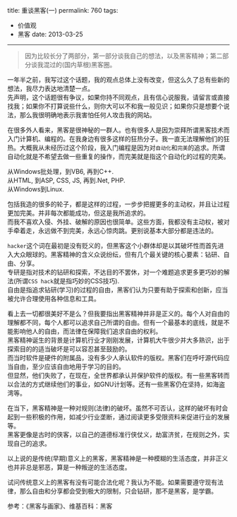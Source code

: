 title: 重谈黑客(一)
permalink: 760
tags:
  - 价值观
  - 黑客
date: 2013-03-25
---

>因为比较长分了两部分，第一部分谈我自己的想法，以及黑客精神；第二部分谈我混过的(国内草根)黑客圈。

一年半之前，我写过这个话题，我的观点总体上没有改变，但这么久了总有些新的想法，我尽力表达地清楚一点。  
先声明，这个话题很有争议，如果你持不同观点，且有信心说服我，请留言或直接找我；如果你不打算说些什么，则你大可以不和我一般见识；如果你只是想要个说法，那么我很明确地表示我害怕任何人攻击我的网站。

在很多外人看来，黑客是很神秘的一群人。也有很多人是因为崇拜所谓黑客技术而入门计算机、编程的。在我身边有很多这样的狂热分子。我一直无法理解他们的狂热。大概我从未经历过这个阶段，我入门编程是因为对`自动化`和`完美`的追求。所谓自动化就是不希望去做一些重复的操作，而完美就是指这个自动化的过程的完美。

从Windows批处理，到VB6, 再到C++.  
从HTML, 到ASP, CSS, JS, 再到.Net, PHP.  
从Windows到Linux.

包括我造的很多的轮子，都是这样的过程，一步步把握更多的主动权，并且让过程更加完美。并非每次都能成功，但这是我所追求的。  
而我不喜欢入侵、外挂、破解的原因也很简单。这些方面，我都没有主动权，被对手牵着走，永远做不到完美，永远心惊肉跳。更别说基本大部分都是违法的。

`hacker`这个词在最初是没有贬义的，但黑客这个小群体却是以其破坏性而首先进入大众眼球的。黑客精神的含义众说纷纭，但有几个最关键的核心要素：钻研、自由、分享。  
专研是指对技术的钻研和探索，不达目的不罢休，对一个难题追求更多更巧妙的解法(所谓`CSS hack`就是指巧妙的CSS技巧).  
自由是指追求钻研(学习)的过程的自由，黑客们认为只要有助于探索和创新，应当被允许合理使用各种信息和工具。  

看上去一切都很美好不是么？但我要指出黑客精神并非是正义的。每个人对自由的理解都不同，每个人都可以追求自己所谓的自由。但有一个最基本的底线，就是不能影响他人的自由，而法律在保障我们追求自由的权利。  
黑客精神诞生的背景是计算机行业才刚刚发展，计算机大牛很少并大多熟识，出于探索目的的适当破坏是可以容忍甚至鼓励的。  
而当时软件是硬件的附属品，没有多少人承认软件的版权。黑客们在呼吁源代码应当自由，至少应该自由地用于学习的目的。  
但显然，他们失败了，在现在，全世界都承认并保护软件的版权。有一些黑客转而以合法的方式继续他们的事业，如GNU计划等。还有一些黑客仍在坚持，如海盗湾等。

在当下，黑客精神是一种对规则(法律)的破坏。虽然不可否认，这样的破坏有时会起到一些积极的作用，如减少行业垄断，通过阅读更多受限资料来促进行业的发展等。  
黑客更像是古时的侠客，以自己的道德标准行侠仗义，劫富济贫，在规则之外，实现自己的追求。

以上说的是传统(早期)意义上的黑客，黑客精神是一种模糊的生活态度，并非正义也并非总是邪恶，算是一种叛逆的生活态度。

试问传统意义上的黑客有没有可能合法化呢？我认为不能。如果需要遵守现有法律，那么自由和分享都会受到极大的限制，只会钻研，那不是黑客，是学霸。

参考：《黑客与画家》、维基百科：黑客
